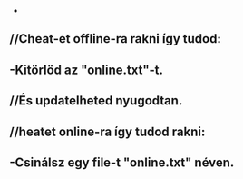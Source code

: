 -
//Cheat-et offline-ra rakni így tudod:  
-
-Kitörlöd az "online.txt"-t.     
-
//És updatelheted nyugodtan.    
-
//heatet online-ra így tudod rakni:     
-
-Csinálsz egy file-t "online.txt" néven.           
-

